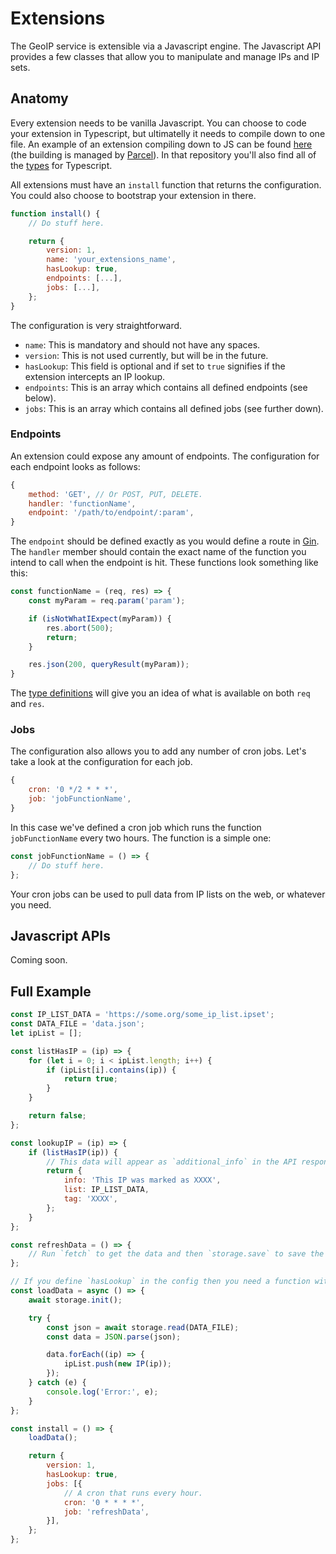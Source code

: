 # Extensions

The GeoIP service is extensible via a Javascript engine. The Javascript API provides a few classes that allow you to manipulate and manage IPs and IP sets.

## Anatomy

Every extension needs to be vanilla Javascript. You can choose to code your extension in Typescript, but ultimatelly it needs to compile down to one file. An example of an extension compiling down to JS can be found [here](https://github.com/wisepythagoras/geoip-service-extensions/tree/main/socks-proxy-30d) (the building is managed by [Parcel](https://parceljs.org/)). In that repository you'll also find all of the [types](https://github.com/wisepythagoras/geoip-service-extensions/blob/main/index.d.ts) for Typescript.

All extensions must have an `install` function that returns the configuration. You could also choose to bootstrap your extension in there.

``` js
function install() {
    // Do stuff here.

    return {
        version: 1,
        name: 'your_extensions_name',
        hasLookup: true,
        endpoints: [...],
        jobs: [...],
    };
}
```

The configuration is very straightforward.

* `name`: This is mandatory and should not have any spaces.
* `version`: This is not used currently, but will be in the future.
* `hasLookup`: This field is optional and if set to `true` signifies if the extension intercepts an IP lookup.
* `endpoints`: This is an array which contains all defined endpoints (see below).
* `jobs`: This is an array which contains all defined jobs (see further down).

### Endpoints

An extension could expose any amount of endpoints. The configuration for each endpoint looks as follows:

``` js
{
    method: 'GET', // Or POST, PUT, DELETE.
    handler: 'functionName',
    endpoint: '/path/to/endpoint/:param',
}
```

The `endpoint` should be defined exactly as you would define a route in [Gin](https://pkg.go.dev/github.com/gin-gonic/gin#section-readme). The `handler` member should contain the exact name of the function you intend to call when the endpoint is hit. These functions look something like this:

``` js
const functionName = (req, res) => {
    const myParam = req.param('param');

    if (isNotWhatIExpect(myParam)) {
        res.abort(500);
        return;
    }

    res.json(200, queryResult(myParam));
}
```

The [type definitions](https://github.com/wisepythagoras/geoip-service-extensions/blob/main/index.d.ts#L81-L116) will give you an idea of what is available on both `req` and `res`.

### Jobs

The configuration also allows you to add any number of cron jobs. Let's take a look at the configuration for each job.

``` js
{
    cron: '0 */2 * * *',
    job: 'jobFunctionName',
}
```

In this case we've defined a cron job which runs the function `jobFunctionName` every two hours. The function is a simple one:

``` js
const jobFunctionName = () => {
    // Do stuff here.
};
```

Your cron jobs can be used to pull data from IP lists on the web, or whatever you need.

## Javascript APIs

Coming soon.

## Full Example

``` js
const IP_LIST_DATA = 'https://some.org/some_ip_list.ipset';
const DATA_FILE = 'data.json';
let ipList = [];

const listHasIP = (ip) => {
    for (let i = 0; i < ipList.length; i++) {
        if (ipList[i].contains(ip)) {
            return true;
        }
    }

    return false;
};

const lookupIP = (ip) => {
    if (listHasIP(ip)) {
        // This data will appear as `additional_info` in the API response.
        return {
            info: 'This IP was marked as XXXX',
            list: IP_LIST_DATA,
            tag: 'XXXX',
        };
    }
};

const refreshData = () => {
    // Run `fetch` to get the data and then `storage.save` to save the updated version.
};

// If you define `hasLookup` in the config then you need a function with this name.
const loadData = async () => {
    await storage.init();

    try {
        const json = await storage.read(DATA_FILE);
        const data = JSON.parse(json);

        data.forEach((ip) => {
            ipList.push(new IP(ip));
        });
    } catch (e) {
        console.log('Error:', e);
    }
};

const install = () => {
    loadData();

    return {
        version: 1,
        hasLookup: true,
        jobs: [{
            // A cron that runs every hour.
            cron: '0 * * * *',
            job: 'refreshData',
        }],
    };
};
```
